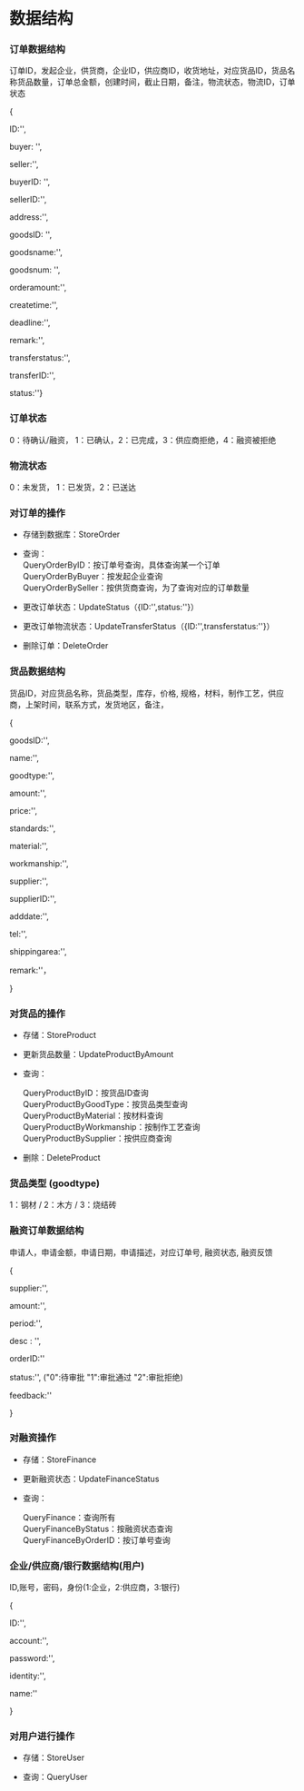 # 数据结构

### 订单数据结构

订单ID，发起企业，供货商，企业ID，供应商ID，收货地址，对应货品ID，货品名称货品数量，订单总金额，创建时间，截止日期，备注，物流状态，物流ID，订单状态

{

ID:'',

buyer: '',

seller:'',

buyerID: '',

sellerID:'',

address:'',

goodsID: '',

goodsname:'',

goodsnum: '',

orderamount:'',

createtime:'',

deadline:'',

remark:'',

transferstatus:'',

transferID:'',

status:''}

### 订单状态

0：待确认/融资， 1：已确认，2：已完成，3：供应商拒绝，4：融资被拒绝

### 物流状态

0：未发货， 1：已发货，2：已送达


### 对订单的操作

* 存储到数据库：StoreOrder

* 查询：<br>
  QueryOrderByID：按订单号查询，具体查询某一个订单<br>
  QueryOrderByBuyer：按发起企业查询<br>
  QueryOrderBySeller：按供货商查询，为了查询对应的订单数量<br>

* 更改订单状态：UpdateStatus（{ID:'',status:''}）

* 更改订单物流状态：UpdateTransferStatus（{ID:'',transferstatus:''}）

* 删除订单：DeleteOrder

### 货品数据结构

货品ID，对应货品名称，货品类型，库存，价格, 规格，材料，制作工艺，供应商，上架时间，联系方式，发货地区，备注，

{

goodsID:'',

name:'',

goodtype:'',

amount:'',

price:'',

standards:'',

material:'',

workmanship:'',

supplier:'',

supplierID:'',

adddate:'',

tel:'',

shippingarea:'',

remark:''，

}

### 对货品的操作

* 存储：StoreProduct
* 更新货品数量：UpdateProductByAmount

* 查询：<br>
  
    QueryProductByID：按货品ID查询<br>
    QueryProductByGoodType：按货品类型查询<br>
    QueryProductByMaterial：按材料查询<br>
    QueryProductByWorkmanship：按制作工艺查询<br>
    QueryProductBySupplier：按供应商查询<br>
    
* 删除：DeleteProduct

### 货品类型 (goodtype)

1：钢材 /
2：木方 / 
3：烧结砖

### 融资订单数据结构

申请人，申请金额，申请日期，申请描述，对应订单号, 融资状态, 融资反馈

{

supplier:'',

amount:'',

period:'',

desc : '',

orderID:''

status:'', ("0":待审批 "1":审批通过 "2":审批拒绝)

feedback:'' 

}

### 对融资操作

* 存储：StoreFinance

* 更新融资状态：UpdateFinanceStatus

* 查询：

   QueryFinance：查询所有<br>
   QueryFinanceByStatus：按融资状态查询<br>
   QueryFinanceByOrderID：按订单号查询<br>

### 企业/供应商/银行数据结构(用户)

ID,账号，密码，身份(1:企业，2:供应商，3:银行)

{

ID:'',

account:'',

password:'',

identity:'',

name:''

}

### 对用户进行操作

* 存储：StoreUser

* 查询：QueryUser

